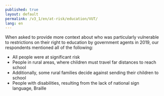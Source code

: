 ```yaml
---
published: true
layout: default
permalink: /v3_1/en/at-risk/education/VUT/
lang: en
---
```

When asked to provide more context about who was particularly vulnerable to restrictions on their right to education by government agents in 2019, our respondents mentioned all of the following:

-	All people were at significant risk
-	People in rural areas, where children must travel far distances to reach school
-	Additionally, some rural families decide against sending their children to school
-	People with disabilities, resulting from the lack of national sign language, Braille 
